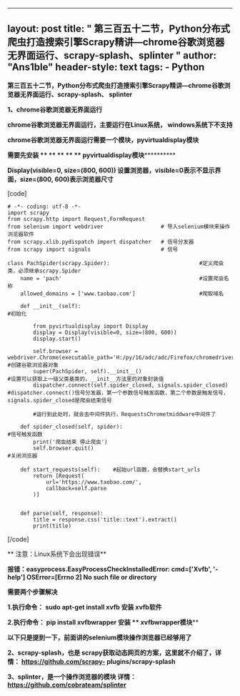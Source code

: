 
---
layout: post
title: " 第三百五十二节，Python分布式爬虫打造搜索引擎Scrapy精讲—chrome谷歌浏览器无界面运行、scrapy-splash、splinter "
author: "Ans1ble"
header-style: text
tags:
      - Python
---


  
**第三百五十二节，Python分布式爬虫打造搜索引擎Scrapy精讲—chrome谷歌浏览器无界面运行、scrapy-splash、 splinter**



****1、chrome谷歌浏览器无界面运行****

******chrome谷歌浏览器无界面运行，主要运行在Linux系统， windows系统下不支持******

************chrome谷歌浏览器无界面运行需要一个模块，pyvirtualdisplay模块************

************需要先安装 ** ** ** ** ** **pyvirtualdisplay模块************************

************************Display(visible=0, size=(800, 600))
设置浏览器，visible=0表示不显示界面，size=(800, 600)表示浏览器尺寸************************

[code]

    # -*- coding: utf-8 -*-
    import scrapy
    from scrapy.http import Request,FormRequest
    from selenium import webdriver                  # 导入selenium模块来操作浏览器软件
    from scrapy.xlib.pydispatch import dispatcher   # 信号分发器
    from scrapy import signals                      # 信号
    
    class PachSpider(scrapy.Spider):                            #定义爬虫类，必须继承scrapy.Spider
        name = 'pach'                                           #设置爬虫名称
        allowed_domains = ['www.taobao.com']                    #爬取域名
    
        def __init__(self):                                                                                 #初始化
    
            from pyvirtualdisplay import Display
            display = Display(visible=0, size=(800, 600))
            display.start()
    
            self.browser = webdriver.Chrome(executable_path='H:/py/16/adc/adc/Firefox/chromedriver.exe')    #创建谷歌浏览器对象
            super(PachSpider, self).__init__()                                                              #设置可以获取上一级父类基类的，__init__方法里的对象封装值
            dispatcher.connect(self.spider_closed, signals.spider_closed)       #dispatcher.connect()信号分发器，第一个参数信号触发函数，第二个参数是触发信号，signals.spider_closed是爬虫结束信号
    
            #运行到此处时，就会去中间件执行，RequestsChrometmiddware中间件了
    
        def spider_closed(self, spider):                                        #信号触发函数
            print('爬虫结束 停止爬虫')
            self.browser.quit()                                                 #关闭浏览器
    
        def start_requests(self):    #起始url函数，会替换start_urls
            return [Request(
                url='https://www.taobao.com/',
                callback=self.parse
            )]
    
    
        def parse(self, response):
            title = response.css('title::text').extract()
            print(title)
[/code]

**  注意：Linux系统下会出现错误**

**报错：easyprocess.EasyProcessCheckInstalledError: cmd=['Xvfb', '-help']
OSError=[Errno 2] No such file or directory**

**需要两个步骤解决**

**1.执行命令：** **sudo apt-get install xvfb    安装 **xvfb软件****

****2.执行命令： pip install xvfbwrapper   安装 ** **xvfbwrapper模块********





**以下只是提到一下，前面讲的selenium模块操作浏览器已经够用了**

**2、scrapy-splash，也是 **scrapy获取动态网页的方案，这里就不介绍了，详情： https://github.com/scrapy-
plugins/scrapy-splash****

******3、splinter，是一个操作浏览器的模块 详情： https://github.com/cobrateam/splinter******



